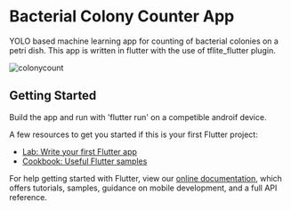 # Bacterial Colony Counter App

YOLO based machine learning app for counting of bacterial colonies on a petri dish. This app is written in flutter with the use of tflite_flutter plugin.

![colonycount](https://user-images.githubusercontent.com/10696314/214071285-72fb453b-6f13-4ea0-a34b-6fef6c56449d.jpg)

## Getting Started

Build the app and run with 'flutter run' on a competible androif device.


A few resources to get you started if this is your first Flutter project:

- [Lab: Write your first Flutter app](https://flutter.dev/docs/get-started/codelab)
- [Cookbook: Useful Flutter samples](https://flutter.dev/docs/cookbook)

For help getting started with Flutter, view our
[online documentation](https://flutter.dev/docs), which offers tutorials,
samples, guidance on mobile development, and a full API reference.
